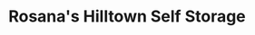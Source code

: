 ---
title: "Rosana's Hilltown Self Storage"
url: /williamsburg/rosanas-hilltown-self-storage/
shop: Allgemein
---